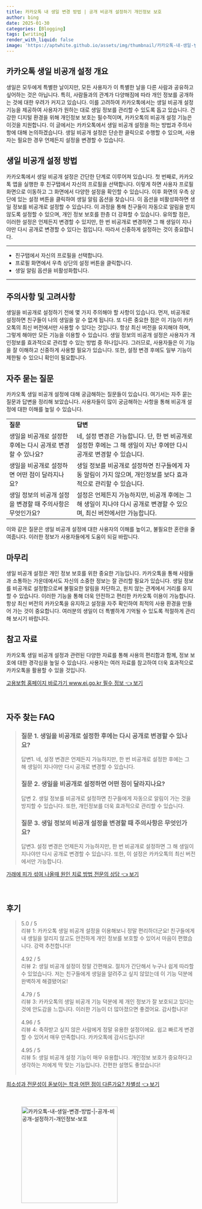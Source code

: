 ```yaml
---
title: 카카오톡 내 생일 변경 방법 | 공개 비공개 설정하기 개인정보 보호
author: bing
date: 2025-01-30
categories: [Blogging]
tags: [writing]
render_with_liquid: false
image: 'https://aptwhite.github.io/assets/img/thumbnail/카카오톡-내-생일-변경-방법-|-공개-비공개-설정하기-개인정보-보호.webp'
---
```



<h2 id='카카오톡 생일 비공개 설정 개요'>카카오톡 생일 비공개 설정 개요</h2>

<p>생일은 모두에게 특별한 날이지만, 모든 사용자가 이 특별한 날을 다른 사람과 공유하고 싶어하는 것은 아닙니다. 특히, 사람들과의 관계가 다양해짐에 따라 개인 정보를 공개하는 것에 대한 우려가 커지고 있습니다. 이를 고려하여 카카오톡에서는 생일 비공개 설정 기능을 제공하여 사용자가 원하는 대로 생일 정보를 관리할 수 있도록 돕고 있습니다. 건강한 디지털 환경을 위해 개인정보 보호는 필수적이며, 카카오톡의 비공개 설정 기능은 이것을 지원합니다. 이 글에서는 카카오톡에서 생일 비공개 설정을 하는 방법과 주의사항에 대해 논의하겠습니다. 생일 비공개 설정은 단순한 클릭으로 수행할 수 있으며, 사용자는 필요한 경우 언제든지 설정을 변경할 수 있습니다.</p>

<h2 id='생일 비공개 설정 방법'>생일 비공개 설정 방법</h2>

<p>카카오톡에서 생일 비공개 설정은 간단한 단계로 이루어져 있습니다. 첫 번째로, 카카오톡 앱을 실행한 후 친구탭에서 자신의 프로필을 선택합니다. 이렇게 하면 사용자 프로필 화면으로 이동하고 그 화면에서 다양한 설정을 확인할 수 있습니다. 이후 화면의 우측 상단에 있는 설정 버튼을 클릭하여 생일 알림 옵션을 찾습니다. 이 옵션을 비활성화하면 생일 정보를 비공개로 설정할 수 있습니다. 이 과정을 통해 친구들이 자동으로 알림을 받지 않도록 설정할 수 있으며, 개인 정보 보호를 한층 더 강화할 수 있습니다. 유의할 점은, 이러한 설정은 언제든지 변경할 수 있지만, 한 번 비공개로 변경하면 그 해 생일이 지나야만 다시 공개로 변경할 수 있다는 점입니다. 따라서 신중하게 설정하는 것이 중요합니다.</p>

<hr />

<ul>
    <li>친구탭에서 자신의 프로필을 선택합니다.</li>
    <li>프로필 화면에서 우측 상단의 설정 버튼을 클릭합니다.</li>
    <li>생일 알림 옵션을 비활성화합니다.</li>
</ul>

<hr />

<h2 id='주의사항 및 고려사항'>주의사항 및 고려사항</h2>

<p>생일을 비공개로 설정하기 전에 몇 가지 주의해야 할 사항이 있습니다. 먼저, 비공개로 설정하면 친구들이 나의 생일을 알 수 없게 됩니다. 또 다른 중요한 점은 이 기능이 카카오톡의 최신 버전에서만 사용할 수 있다는 것입니다. 항상 최신 버전을 유지해야 하며, 그렇게 해야만 모든 기능을 이용할 수 있습니다. 생일 정보의 비공개 설정은 사용자가 개인정보를 효과적으로 관리할 수 있는 방법 중 하나입니다. 그러므로, 사용자들은 이 기능을 잘 이해하고 신중하게 사용할 필요가 있습니다. 또한, 설정 변경 후에도 일부 기능이 제한될 수 있으니 확인이 필요합니다.</p>

<h2 id='자주 묻는 질문'>자주 묻는 질문</h2>

<p>카카오톡 생일 비공개 설정에 대해 궁금해하는 질문들이 있습니다. 여기서는 자주 묻는 질문과 답변을 정리해 보았습니다. 사용자들이 많이 궁금해하는 사항을 통해 비공개 설정에 대한 이해를 높일 수 있습니다.</p>

<table>
    <tr>
        <td><b>질문</b></td>
        <td><b>답변</b></td>
    </tr>
    <tr>
        <td>생일을 비공개로 설정한 후에는 다시 공개로 변경할 수 있나요?</td>
        <td>네, 설정 변경은 가능합니다. 단, 한 번 비공개로 설정한 후에는 그 해 생일이 지난 후에만 다시 공개로 변경할 수 있습니다.</td>
    </tr>
    <tr>
        <td>생일을 비공개로 설정하면 어떤 점이 달라지나요?</td>
        <td>생일 정보를 비공개로 설정하면 친구들에게 자동 알림이 가지 않으며, 개인정보를 보다 효과적으로 관리할 수 있습니다.</td>
    </tr>
    <tr>
        <td>생일 정보의 비공개 설정을 변경할 때 주의사항은 무엇인가요?</td>
        <td>설정은 언제든지 가능하지만, 비공개 후에는 그 해 생일이 지나야 다시 공개로 변경할 수 있으며, 최신 버전에서만 가능합니다.</td>
    </tr>
</table>

<p>이와 같은 질문은 생일 비공개 설정에 대한 사용자의 이해를 높이고, 불필요한 혼란을 줄여줍니다. 이러한 정보가 사용자들에게 도움이 되길 바랍니다.</p>

<h2 id='마무리'>마무리</h2>

<p>생일 비공개 설정은 개인 정보 보호를 위한 중요한 기능입니다. 카카오톡을 통해 사람들과 소통하는 가운데에서도 자신의 소중한 정보는 잘 관리할 필요가 있습니다. 생일 정보를 비공개로 설정함으로써 불필요한 알림을 차단하고, 원치 않는 관계에서 거리를 유지할 수 있습니다. 이러한 기능을 통해 더욱 안전하고 편리한 카카오톡 이용이 가능합니다. 항상 최신 버전의 카카오톡을 유지하고 설정을 자주 확인하여 최적의 사용 환경을 만들어 가는 것이 중요합니다. 여러분의 생일이 더 특별하게 기억될 수 있도록 적절하게 관리해 보시기 바랍니다.</p>

<h2 id='참고 자료'>참고 자료</h2>

<p>카카오톡 생일 비공개 설정과 관련된 다양한 자료를 통해 사용의 편리함과 함께, 정보 보호에 대한 경각심을 높일 수 있습니다. 사용자는 여러 자료를 참고하여 더욱 효과적으로 카카오톡을 활용할 수 있을 것입니다.</p>


<p><a class="click-button" title="고용보험 홈페이지 바로가기 www.ei.go.kr 필수 정보" href="https://aptwhite.github.io/posts/%EA%B3%A0%EC%9A%A9%EB%B3%B4%ED%97%98-%ED%99%88%ED%8E%98%EC%9D%B4%EC%A7%80-%EB%B0%94%EB%A1%9C%EA%B0%80%EA%B8%B0-www.ei.go.kr-%ED%95%84%EC%88%98-%EC%A0%95%EB%B3%B4/" rel="dofollow">고용보험 홈페이지 바로가기 www.ei.go.kr 필수 정보 👈 보기</a></p><br>
<h2 id='자주_찾는_FAQ'>자주 찾는 FAQ</h2>
<div itemscope="" itemtype="https://schema.org/FAQPage"> 
<blockquote> 
<div itemscope="" itemprop="mainEntity" itemtype="https://schema.org/Question"> 
<h3 itemprop="name">질문 1. 생일을 비공개로 설정한 후에는 다시 공개로 변경할 수 있나요?</h3> 
<div itemscope="" itemprop="acceptedAnswer" itemtype="https://schema.org/Answer"> 
<span itemprop="text"> 
<p>답변1. 네, 설정 변경은 언제든지 가능하지만, 한 번 비공개로 설정한 후에는 그 해 생일이 지나야만 다시 공개로 변경할 수 있습니다.</p> 
</span> 
</div> 
</div> 
<div itemscope="" itemprop="mainEntity" itemtype="https://schema.org/Question"> 
<h3 itemprop="name">질문 2. 생일을 비공개로 설정하면 어떤 점이 달라지나요?</h3> 
<div itemscope="" itemprop="acceptedAnswer" itemtype="https://schema.org/Answer"> 
<span itemprop="text"> 
<p>답변 2. 생일 정보를 비공개로 설정하면 친구들에게 자동으로 알림이 가는 것을 방지할 수 있습니다. 또한, 개인정보를 더욱 효과적으로 관리할 수 있습니다.</p> 
</span> 
</div> 
</div> 
<div itemscope="" itemprop="mainEntity" itemtype="https://schema.org/Question"> 
<h3 itemprop="name">질문 3. 생일 정보의 비공개 설정을 변경할 때 주의사항은 무엇인가요?</h3> 
<div itemscope="" itemprop="acceptedAnswer" itemtype="https://schema.org/Answer"> 
<span itemprop="text"> 
<p>답변3. 설정 변경은 언제든지 가능하지만, 한 번 비공개로 설정하면 그 해 생일이 지나야만 다시 공개로 변경할 수 있습니다. 또한, 이 설정은 카카오톡의 최신 버전에서만 가능합니다.</p> 
</span> 
</div> 
</div> 
</blockquote> 
</div>
<p><a class="click-button" title="가래에 피가 섞여 나올때 원인 치료 방법 전문의 상담" href="https://aptwhite.github.io/posts/%EA%B0%80%EB%9E%98%EC%97%90-%ED%94%BC%EA%B0%80-%EC%84%9E%EC%97%AC-%EB%82%98%EC%98%AC%EB%95%8C-%EC%9B%90%EC%9D%B8-%EC%B9%98%EB%A3%8C-%EB%B0%A9%EB%B2%95-%EC%A0%84%EB%AC%B8%EC%9D%98-%EC%83%81%EB%8B%B4/" rel="dofollow">가래에 피가 섞여 나올때 원인 치료 방법 전문의 상담 👈 보기</a></p><br>
<h2 id='후기'>후기</h2>
<div itemscope itemtype="https://schema.org/Product">
  <blockquote>
  <div itemprop="review" itemscope itemtype="https://schema.org/Review">
      <div itemprop="reviewRating" itemscope itemtype="https://schema.org/Rating"> <span itemprop="ratingValue">5.0</span> / <span itemprop="bestRating">5</span> </div>
      <span itemprop="reviewBody">리뷰 1: 카카오톡 생일 비공개 설정을 이용해보니 정말 편리하더군요! 친구들에게 내 생일을 알리지 않고도 안전하게 개인 정보를 보호할 수 있어서 마음이 편했습니다. 강력 추천합니다!</span>
  </div>
  <br>
  <div itemprop="review" itemscope itemtype="https://schema.org/Review">
      <div itemprop="reviewRating" itemscope itemtype="https://schema.org/Rating"> <span itemprop="ratingValue">4.92</span> / <span itemprop="bestRating">5</span> </div>
      <span itemprop="reviewBody">리뷰 2: 생일 비공개 설정이 정말 간편해요. 절차가 간단해서 누구나 쉽게 따라할 수 있었습니다. 저는 친구들에게 생일을 알려주고 싶지 않았는데 이 기능 덕분에 완벽하게 해결됐어요!</span>
  </div>
  <br>
  <div itemprop="review" itemscope itemtype="https://schema.org/Review">
      <div itemprop="reviewRating" itemscope itemtype="https://schema.org/Rating"> <span itemprop="ratingValue">4.79</span> / <span itemprop="bestRating">5</span> </div>
      <span itemprop="reviewBody">리뷰 3: 카카오톡의 생일 비공개 기능 덕분에 제 개인 정보가 잘 보호되고 있다는 것에 안도감을 느낍니다. 이러한 기능이 더 많아졌으면 좋겠어요. 감사합니다!</span>
  </div>
  <br>
  <div itemprop="review" itemscope itemtype="https://schema.org/Review">
      <div itemprop="reviewRating" itemscope itemtype="https://schema.org/Rating"> <span itemprop="ratingValue">4.96</span> / <span itemprop="bestRating">5</span> </div>
      <span itemprop="reviewBody">리뷰 4: 축하받고 싶지 않은 사람에게 정말 유용한 설정이에요. 쉽고 빠르게 변경할 수 있어서 매우 만족합니다. 카카오톡에 감사드립니다!</span>
  </div>
  <br>
  <div itemprop="review" itemscope itemtype="https://schema.org/Review">
      <div itemprop="reviewRating" itemscope itemtype="https://schema.org/Rating"> <span itemprop="ratingValue">4.95</span> / <span itemprop="bestRating">5</span> </div>
      <span itemprop="reviewBody">리뷰 5: 생일 비공개 설정 기능이 매우 유용합니다. 개인정보 보호가 중요하다고 생각하는 저에게 딱 맞는 기능입니다. 간편한 설명도 좋았습니다!</span>
  </div>
  <br>
  </blockquote>
</div>
<p><a class="click-button" title="희소성과 전문성이 돋보이는 학과 어떤 점이 다른가요? 차별성" href="https://aptwhite.github.io/posts/%ED%9D%AC%EC%86%8C%EC%84%B1%EA%B3%BC-%EC%A0%84%EB%AC%B8%EC%84%B1%EC%9D%B4-%EB%8F%8B%EB%B3%B4%EC%9D%B4%EB%8A%94-%ED%95%99%EA%B3%BC-%EC%96%B4%EB%96%A4-%EC%A0%90%EC%9D%B4-%EB%8B%A4%EB%A5%B8%EA%B0%80%EC%9A%94-%EC%B0%A8%EB%B3%84%EC%84%B1/" rel="dofollow">희소성과 전문성이 돋보이는 학과 어떤 점이 다른가요? 차별성 👈 보기</a></p><br>
<figure class="image"><img src="https://aptwhite.github.io/assets/img/thumbnail/카카오톡-내-생일-변경-방법-|-공개-비공개-설정하기-개인정보-보호.webp" alt="카카오톡-내-생일-변경-방법-|-공개-비공개-설정하기-개인정보-보호" width="256" height="256"></figure>